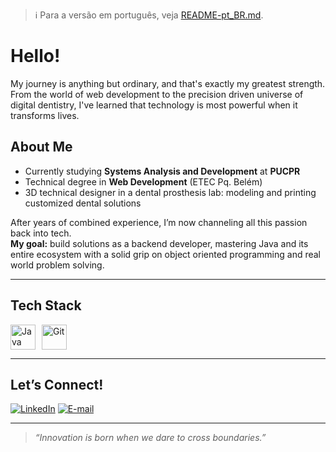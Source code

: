 > :information_source: Para a versão em português, veja [README-pt_BR.md](README-pt_BR.md).

# Hello!

My journey is anything but ordinary, and that's exactly my greatest strength.  
From the world of web development to the precision driven universe of digital dentistry, I've learned that technology is most powerful when it transforms lives.

## About Me

- Currently studying **Systems Analysis and Development** at **PUCPR**  
- Technical degree in **Web Development** (ETEC Pq. Belém)
- 3D technical designer in a dental prosthesis lab: modeling and printing customized dental solutions

After years of combined experience, I’m now channeling all this passion back into tech.  
**My goal:** build solutions as a backend developer, mastering Java and its entire ecosystem with a solid grip on object oriented programming and real world problem solving.

---

## Tech Stack

<div style="display: flex; flex-wrap: wrap; gap: 10px; align-items: center;">
  <img src="https://cdn.jsdelivr.net/gh/devicons/devicon@latest/icons/java/java-original.svg" title="Java" width="40" height="40"/>
  <img src="https://cdn.jsdelivr.net/gh/devicons/devicon@latest/icons/git/git-original.svg" title="Git" width="40" height="40"/>
  <!-- Add more icons as you expand your stack -->
</div>

---

## Let’s Connect!

[![LinkedIn](https://img.shields.io/badge/LinkedIn-0077B5?style=for-the-badge&logo=linkedin&logoColor=white)](https://www.linkedin.com/in/felipemrj/)
[![E-mail](https://img.shields.io/badge/E--mail-D14836?style=for-the-badge&logo=gmail&logoColor=white)](mailto:felipe_mrj@hotmail.com)

---

> *“Innovation is born when we dare to cross boundaries.”*  
